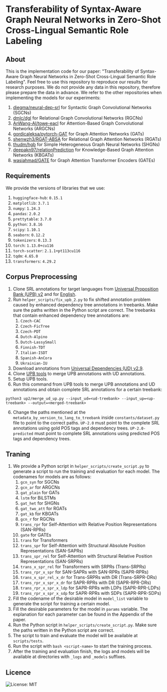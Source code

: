 # Transferability of Syntax-Aware Graph Neural Networks in Zero-Shot Cross-Lingual Semantic Role Labeling

## About
This is the implementation code for our paper: "Transferability of Syntax-Aware Graph Neural Networks in Zero-Shot Cross-Lingual Semantic Role Labeling". Feel free to use this repository to reproduce our results for research purposes. We do not provide any data in this repository, therefore please prepare the data in advance. We refer to the other repositories when implementing the models for our experiments:
1. [diegma/neural-dep-srl](https://github.com/diegma/neural-dep-srl) for Syntactic Graph Convolutional Networks (SGCNs)
2. [dmlc/dgl](https://github.com/dmlc/dgl) for Relational Graph Convolutional Networks (RGCNs)
3. [AnWang-AI/towe-eacl](https://github.com/AnWang-AI/towe-eacl) for Attention-Based Graph Convolutional Networks (ARGCNs)
4. [gordicaleksa/pytorch-GAT](https://github.com/gordicaleksa/pytorch-GAT) for Graph Attention Networks (GATs)
5. [shenwzh3/RGAT-ABSA](https://github.com/shenwzh3/RGAT-ABSA) for Relational Graph Attention Networks (RGATs)
6. [thudm/hgb](https://github.com/thudm/hgb) for Simple Heterogeneous Graph Neural Networks (SHGNs)
7. [deepakn97/relationPrediction](https://github.com/deepakn97/relationPrediction) for Knowledge-Based Graph Attention Networks (KBGATs)
8. [wasiahmad/GATE](https://github.com/wasiahmad/GATE) for Graph Attention Transformer Encoders (GATEs)

## Requirements
We provide the versions of libraries that we use:
1. `huggingface-hub`: `0.15.1`
2. `matplotlib`: `3.7.1`
3. `numpy`: `1.24.3`
4. `pandas`: `2.0.2`
5. `prettytable`: `3.7.0`
6. `python`: `3.8.16`
7. `scipy`: `1.10.1`
8. `seaborn`: `0.12.2`
9. `tokenizers`: `0.13.3`
10. `torch`: `1.13.0+cu116`
11. `torch-scatter`: `2.1.1+pt113cu116`
12. `tqdm`: `4.65.0`
13. `transformers`: `4.29.2`

## Corpus Preprocessing
1. Clone SRL annotations for target languages from [Universal Proposition Bank (UPB) v2](https://github.com/UniversalPropositions) and for [English](https://github.com/UniversalPropositions/UP-1.0/tree/master/UP_English-EWT).
2. Run `helper_scripts/fix_upb_2.py` to fix shifted annotation problem caused by enhanced dependency tree annotations in treebanks. Make sure the paths written in the Python script are correct. The treebanks that contain enhanced dependency tree annotations are:
   1. `Czech-CAC`
   2. `Czech-FicTree`
   3. `Czech-PDT`
   4. `Dutch-Alpino`
   5. `Dutch-LassySmall`
   6. `Finnish-TDT`
   7. `Italian-ISDT`
   8. `Spanish-AnCora`
   9. `Ukrainian-IU`
3. Download annotations from [Universal Dependencies (UD) v2.9](http://hdl.handle.net/11234/1-4611).
4. Clone [UPB tools](https://github.com/UniversalPropositions/tools) to merge UPB annotations with UD annotations.
5. Setup UPB tools.
6. Run this command from UPB tools to merge UPB annotations and UD annotations and obtain complete SRL annotations for a certain treebank:
```
python3 up2/merge_ud_up.py --input_ud=<ud-treebank> --input_up=<up-treebank> --output=<merged-treebank>
```
6. Change the paths mentioned at the `metadata_by_version_to_lang_to_treebank` inside `constants/dataset.py` file to point to the correct paths. `UP-2.0` must point to the complete SRL annotations using gold POS tags and dependency trees. `UP-2.0-predicted` must point to complete SRL annotations using predicted POS tags and dependency trees. 

## Traning
1. We provide a Python script in `helper_scripts/create_script.py` to generate a script to run the training and evaluation for each model. The codenames for models are as follows:
   1. `gcn_syn` for SGCNs
   2. `gcn_ar` for ARGCNs
   3. `gat_plain` for GATs
   4. `lstm` for BiLSTMs
   5. `gat_het` for SHGNs
   6. `gat_two_att` for RGATs
   7. `gat_kb` for KBGATs
   8. `gcn_r` for RGCNs
   9. `trans_rpr` for Self-Attention with Relative Position Representations (SAN-RPRs)
   10. `gate` for GATEs
   11. `trans` for Transformers
   12. `trans_spr` for Self-Attention with Structural Absolute Position Representations (SAN-SAPRs)
   13. `trans_spr_rel` for Self-Attention with Structural Relative Position Representations (SAN-SRPRs)
   14. `trans_x_spr_rel` for Transformers with SRPRs (Trans-SRPRs)
   15. `trans_rpr_x_spr` for SAN-SAPRs with SAN-RPRs (SAPR-RPRs)
   16. `trans_x_spr_rel_x_dr` for Trans-SRPRs with DR (Trans-SRPR-DRs)
   17. `trans_rpr_x_spr_x_dr` for SAPR-RPRs with DR (SAPR-RPR-DRs)
   18. `trans_rpr_x_spr_x_ldp` for SAPR-RPRs with LDPs (SAPR-RPR-LDPs)
   19. `trans_rpr_x_spr_x_sdp` for SAPR-RPRs with SDPs (SAPR-RPR-SDPs)
2. Fill the codename of the desirable model in `model_list` variable to generate the script for training a certain model.
3. Fill the desirable parameters for the model in `params` variable. The explanation for each parameter can be found in the Appendix of the paper.
4. Run the Python script in `helper_scripts/create_script.py`. Make sure the paths written in the Python script are correct.
5. The script to train and evaluate the model will be available at `scripts/tests`.
6. Run the script with `bash <script-name>` to start the training process.
7. After the training and evaluation finish, the logs and models will be available at directories with `_logs` and `_models` suffixes.

## Licence
![License: MIT](https://img.shields.io/badge/License-MIT-yellow.svg)
